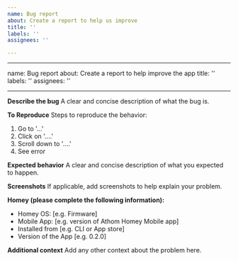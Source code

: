 ```yaml
---
name: Bug report
about: Create a report to help us improve
title: ''
labels: ''
assignees: ''

---
```


---
name: Bug report
about: Create a report to help improve the app
title: ''
labels: ''
assignees: ''

---

**Describe the bug**
A clear and concise description of what the bug is.

**To Reproduce**
Steps to reproduce the behavior:
1. Go to '...'
2. Click on '....'
3. Scroll down to '....'
4. See error

**Expected behavior**
A clear and concise description of what you expected to happen.

**Screenshots**
If applicable, add screenshots to help explain your problem.

**Homey (please complete the following information):**
 - Homey OS: [e.g. Firmware]
 - Mobile App: [e.g. version of Athom Homey Mobile app]
 - Installed from [e.g. CLI or App store]
 - Version of the App [e.g. 0.2.0]

**Additional context**
Add any other context about the problem here.
